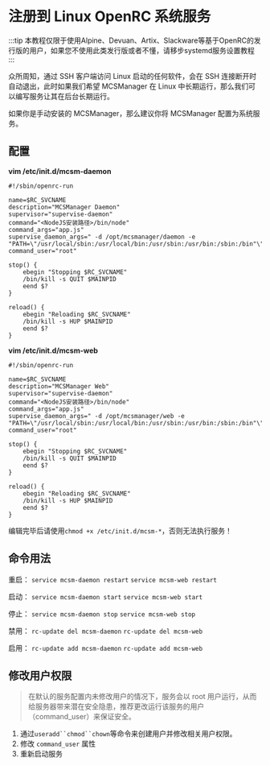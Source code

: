# 注册到 Linux OpenRC 系统服务

:::tip
本教程仅限于使用Alpine、Devuan、Artix、Slackware等基于OpenRC的发行版的用户，如果您不使用此类发行版或者不懂，请移步systemd服务设置教程
:::

众所周知，通过 SSH 客户端访问 Linux 启动的任何软件，会在 SSH 连接断开时自动退出，此时如果我们希望 MCSManager 在 Linux 中长期运行，那么我们可以编写服务让其在后台长期运行。

如果你是手动安装的 MCSManager，那么建议你将 MCSManager 配置为系统服务。

## 配置

**vim /etc/init.d/mcsm-daemon**

```
#!/sbin/openrc-run

name=$RC_SVCNAME
description="MCSManager Daemon"
supervisor="supervise-daemon"
command="<NodeJS安装路径>/bin/node"
command_args="app.js"
supervise_daemon_args=" -d /opt/mcsmanager/daemon -e "PATH=\"/usr/local/sbin:/usr/local/bin:/usr/sbin:/usr/bin:/sbin:/bin"\""
command_user="root"

stop() {
	ebegin "Stopping $RC_SVCNAME"
	/bin/kill -s QUIT $MAINPID
	eend $?
}

reload() {
	ebegin "Reloading $RC_SVCNAME"
	/bin/kill -s HUP $MAINPID
	eend $?
}
```

**vim /etc/init.d/mcsm-web**

```
#!/sbin/openrc-run

name=$RC_SVCNAME
description="MCSManager Web"
supervisor="supervise-daemon"
command="<NodeJS安装路径>/bin/node"
command_args="app.js"
supervise_daemon_args=" -d /opt/mcsmanager/web -e "PATH=\"/usr/local/sbin:/usr/local/bin:/usr/sbin:/usr/bin:/sbin:/bin"\""
command_user="root"

stop() {
	ebegin "Stopping $RC_SVCNAME"
	/bin/kill -s QUIT $MAINPID
	eend $?
}

reload() {
	ebegin "Reloading $RC_SVCNAME"
	/bin/kill -s HUP $MAINPID
	eend $?
}
```

编辑完毕后请使用`chmod +x /etc/init.d/mcsm-*`，否则无法执行服务！


## 命令用法

重启：
`service mcsm-daemon restart`
`service mcsm-web restart`

启动：
`service mcsm-daemon start`
`service mcsm-web start`

停止：
`service mcsm-daemon stop`
`service mcsm-web stop`

禁用：
`rc-update del mcsm-daemon`
`rc-update del mcsm-web`

启用：
`rc-update add mcsm-daemon`
`rc-update add mcsm-web`

## 修改用户权限

> 在默认的服务配置内未修改用户的情况下，服务会以 root 用户运行，从而给服务器带来潜在安全隐患，推荐更改运行该服务的用户（command_user）来保证安全。

1. 通过`useradd``chmod``chown`等命令来创建用户并修改相关用户权限。
2. 修改 `command_user` 属性
3. 重新启动服务